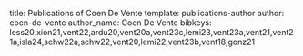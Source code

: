 title: Publications of Coen De Vente
template: publications-author
author: coen-de-vente
author_name: Coen De Vente
bibkeys: less20,xion21,vent22,ardu20,vent20a,vent23c,lemi23,vent23a,vent21,vent21a,isla24,schw22a,schw22,vent20,lemi22,vent23b,vent18,gonz21